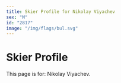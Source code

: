 ```yaml
---
title: Skier Profile for Nikolay Viyachev
sex: "M"
id: "2817"
image: "/img/flags/bul.svg" 
---
```


# Skier Profile

This page is for: Nikolay Viyachev.
    